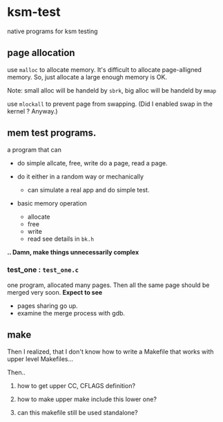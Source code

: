 # ksm-test
native programs for ksm testing

## page allocation

use `malloc` to allocate memory. It's difficult to allocate page-alligned memory.
So, just allocate a large enough memory is OK.

Note: small alloc will be handeld by `sbrk`, big alloc will be handeld by `mmap`

use `mlockall` to prevent page from swapping. (Did I enabled swap in the kernel ? Anyway.)


## mem test programs.

a program that can 
* do simple allcate, free, write do a page, read a page.
* do it either in a random way or mechanically
  * can simulate a real app and do simple test.

* basic memory operation
  * allocate
  * free
  * write
  * read
see details in `bk.h`

**.. Damn, make things unnecessarily complex**

### test_one : `test_one.c`
one program, allocated many pages.
Then all the same page should be merged very soon.
**Expect to see**
* pages sharing go up.
* examine the merge process with gdb.


## make

Then I realized, that I don't know how to write a Makefile that works with
upper level Makefiles...

Then..
1. how to get upper CC, CFLAGS definition?

2. how to make upper make include this lower one?

3. can this makefile still be used standalone?

